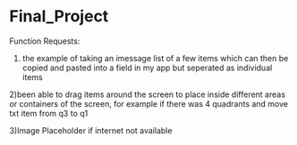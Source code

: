 # Final_Project


Function Requests:



1) the example of taking an imessage list of a few items which can then be copied and pasted into a field in my app but seperated as individual items

2)been able to drag items around the screen to place inside different areas or containers of the screen, for example if there was 4 quadrants and move txt item from q3 to q1

3)Image Placeholder if internet not available

